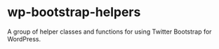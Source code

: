 # wp-bootstrap-helpers
A group of helper classes and functions for using Twitter Bootstrap for WordPress.
